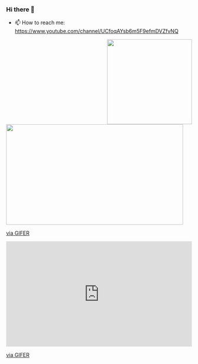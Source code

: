 ### Hi there 👋
- 📫 How to reach me: https://www.youtube.com/channel/UCfoqAYsb6m5F9efmDVZfvNQ
<img align='right' src="https://i.gifer.com/YgbO.gif" width="230">
<img src="https://gifer.com/embed/YnEO" width=480 height=271.680 frameBorder="0" allowFullScreen></img><p><a href="https://gifer.com">via GIFER</a></p>
<div style="padding-top:56.600%;position:relative;"><iframe src="https://gifer.com/embed/YnEO" width="100%" height="100%" style='position:absolute;top:0;left:0;' frameBorder="0" allowFullScreen></iframe></div><p><a href="https://gifer.com">via GIFER</a></p>
<!--
**harish343/harish343** is a ✨ _special_ ✨ repository because its `README.md` (this file) appears on your GitHub profile.

Here are some ideas to get you started:

- 🔭 I’m currently working on ...
- 🌱 I’m currently learning ...
- 👯 I’m looking to collaborate on ...
- 🤔 I’m looking for help with ...
- 💬 Ask me about ...

- 😄 Pronouns: ...
- ⚡ Fun fact: ...
-->

